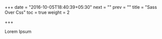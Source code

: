 +++
date = "2016-10-05T18:40:39+05:30"
next = ""
prev = ""
title = "Sass Over Css"
toc = true
weight = 2

+++

Lorem Ipsum
